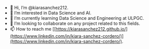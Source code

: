 - 👋 Hi, I’m @kiarasanchez212.
- 👀 I’m interested in Data Science and AI.
- 🌱 I’m currently learning Data Science and Engineering at ULPGC.
- 💞️ I’m looking to collaborate on any project related to this fields.
- 📫 How to reach me [[https://kiarasanchez212.github.io/](https://www.linkedin.com/in/kiara-sanchez-cordero/)](https://www.linkedin.com/in/kiara-sanchez-cordero/).

<!---
kiarasanchez212/kiarasanchez212 is a ✨ special ✨ repository because its `README.md` (this file) appears on your GitHub profile.
You can click the Preview link to take a look at your changes.
--->
